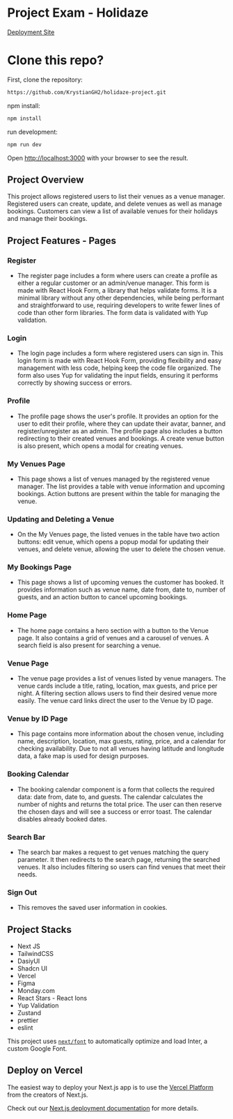 # Project Exam - Holidaze 
[Deployment Site](https://holidaze-project-six.vercel.app/)

# Clone this repo?
First, clone the repository:

```bash
https://github.com/KrystianGH2/holidaze-project.git
```
npm install:

```bash
npm install
```

run development:

```bash
npm run dev
```

Open [http://localhost:3000](http://localhost:3000) with your browser to see the result.

## Project Overview
This project allows registered users to list their venues as a venue manager. Registered users can create, update, and delete venues as well as manage bookings. Customers can view a list of available venues for their holidays and manage their bookings.

## Project Features - Pages
### Register
- The register page includes a form where users can create a profile as either a regular customer or an admin/venue manager. This form is made with React Hook Form, a library that helps validate forms. It is a minimal library without any other dependencies, while being performant and straightforward to use, requiring developers to write fewer lines of code than other form libraries. The form data is validated with Yup validation.

### Login
- The login page includes a form where registered users can sign in. This login form is made with React Hook Form, providing flexibility and easy management with less code, helping keep the code file organized. The form also uses Yup for validating the input fields, ensuring it performs correctly by showing success or errors.

### Profile
- The profile page shows the user's profile. It provides an option for the user to edit their profile, where they can update their avatar, banner, and register/unregister as an admin. The profile page also includes a button redirecting to their created venues and bookings. A create venue button is also present, which opens a modal for creating venues.

### My Venues Page
- This page shows a list of venues managed by the registered venue manager. The list provides a table with venue information and upcoming bookings. Action buttons are present within the table for managing the venue.

### Updating and Deleting a Venue
- On the My Venues page, the listed venues in the table have two action buttons: edit venue, which opens a popup modal for updating their venues, and delete venue, allowing the user to delete the chosen venue.

### My Bookings Page
- This page shows a list of upcoming venues the customer has booked. It provides information such as venue name, date from, date to, number of guests, and an action button to cancel upcoming bookings.

### Home Page
- The home page contains a hero section with a button to the Venue page. It also contains a grid of venues and a carousel of venues. A search field is also present for searching a venue.

### Venue Page
- The venue page provides a list of venues listed by venue managers. The venue cards include a title, rating, location, max guests, and price per night. A filtering section allows users to find their desired venue more easily. The venue card links direct the user to the Venue by ID page.

### Venue by ID Page
- This page contains more information about the chosen venue, including name, description, location, max guests, rating, price, and a calendar for checking availability. Due to not all venues having latitude and longitude data, a fake map is used for design purposes.

### Booking Calendar
- The booking calendar component is a form that collects the required data: date from, date to, and guests. The calendar calculates the number of nights and returns the total price. The user can then reserve the chosen days and will see a success or error toast. The calendar disables already booked dates.

### Search Bar
- The search bar makes a request to get venues matching the query parameter. It then redirects to the search page, returning the searched venues. It also includes filtering so users can find venues that meet their needs.

### Sign Out
- This removes the saved user information in cookies.



## Project Stacks
- Next JS
- TailwindCSS
- DasiyUI
- Shadcn UI
- Vercel
- Figma
- Monday.com
- React Stars - React Ions
- Yup Validation
- Zustand
- prettier
- eslint






This project uses [`next/font`](https://nextjs.org/docs/basic-features/font-optimization) to automatically optimize and load Inter, a custom Google Font.

## Deploy on Vercel

The easiest way to deploy your Next.js app is to use the [Vercel Platform](https://vercel.com/new?utm_medium=default-template&filter=next.js&utm_source=create-next-app&utm_campaign=create-next-app-readme) from the creators of Next.js.

Check out our [Next.js deployment documentation](https://nextjs.org/docs/deployment) for more details.

